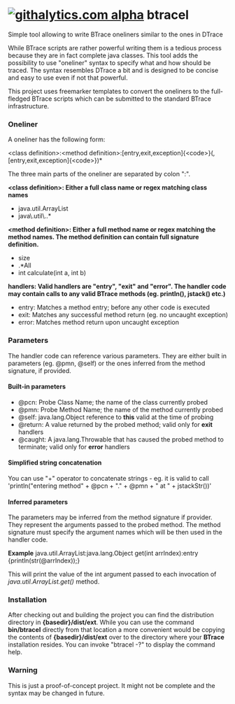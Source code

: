 [![githalytics.com alpha](https://cruel-carlota.pagodabox.com/3475ce8f3a9bd050d52b6a7b5127e58a "githalytics.com")](http://githalytics.com/jbachorik/btracel)
btracel
=======

Simple tool allowing to write BTrace oneliners similar to the ones in DTrace

While BTrace scripts are rather powerful writing them is a tedious process because they are in fact complete java classes. This tool adds the possibility to use "oneliner" syntax to specify what and how should be traced. The syntax resembles DTrace a bit and is designed to be concise and easy to use even if not that powerful.

This project uses freemarker templates to convert the oneliners to the full-fledged BTrace scripts which can be submitted to the standard BTrace infrastructure.

### Oneliner

A oneliner has the following form:

&lt;class definition&gt;:&lt;method definition&gt;:[entry,exit,exception]{&lt;code&gt;}(,[entry,exit,exception]{&lt;code&gt;})*

The three main parts of the oneliner are separated by colon ":".

**&lt;class definition&gt;: Either a full class name or regex matching class names**
* java.util.ArrayList
* java\\.util\\..*

**&lt;method definition&gt;: Either a full method name or regex matching the method names. The method definition can contain full signature definition.**
* size
* .*All
* int calculate(int a, int b)

**handlers: Valid handlers are "entry", "exit" and "error". The handler code may contain calls to any valid BTrace methods (eg. println(), jstack() etc.)**
* entry: Matches a method entry; before any other code is executed
* exit: Matches any successful method return (eg. no uncaught exception)
* error: Matches method return upon uncaught exception

### Parameters
The handler code can reference various parameters. They are either built in parameters (eg. @pmn, @self) or the ones inferred from the method signature, if provided.

#### Built-in parameters
* @pcn: Probe Class Name; the name of the class currently probed
* @pmn: Probe Method Name; the name of the method currently probed
* @self: java.lang.Object reference to **this** valid at the time of probing
* @return: A value returned by the probed method; valid only for **exit** handlers
* @caught: A java.lang.Throwable that has caused the probed method to terminate; valid only for **error** handlers

#### Simplified string concatenation
You can use "+" operator to concatenate strings - eg. it is valid to call 'println("entering method" + @pcn + "." + @pmn + " at " + jstackStr())'

#### Inferred parameters
The parameters may be inferred from the method signature if provider. They represent the arguments passed to the probed method. The method signature must specify the argument names which will be then used in the handler code.

**Example**
java.util.ArrayList:java.lang.Object get(int arrIndex):entry {println(str(@arrIndex));}

This will print the value of the int argument passed to each invocation of *java.util.ArrayList.get()* method.


### Installation
After checking out and building the project you can find the distribution directory in **{basedir}/dist/ext**. While you can use the command **bin/btracel** directly from that location a more convenient would be copying the contents of **{basedir}/dist/ext** over to the directory where your **BTrace** installation resides.
You can invoke "btracel -?" to display the command help.

### Warning
This is just a proof-of-concept project. It might not be complete and the syntax may be changed in future.
